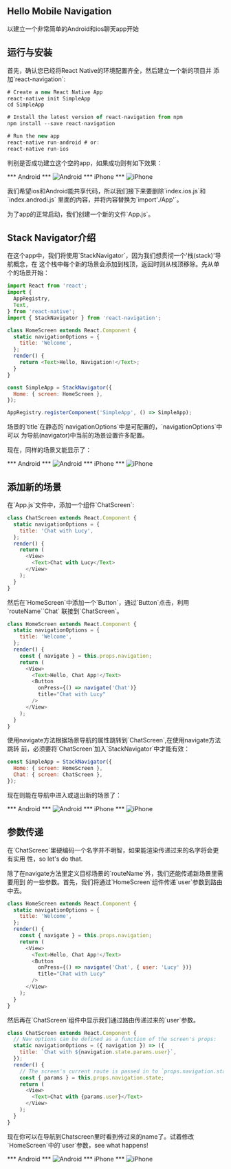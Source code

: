 ## Hello Mobile Navigation
以建立一个非常简单的Android和ios聊天app开始
## 运行与安装

<p>首先，确认您已经将React Native的环境配置齐全，然后建立一个新的项目并
添加`react-navigation`:</p>

```javaScript
# Create a new React Native App
react-native init SimpleApp
cd SimpleApp

# Install the latest version of react-navigation from npm
npm install --save react-navigation

# Run the new app
react-native run-android # or:
react-native run-ios
```
<p>判别是否成功建立这个空的app，如果成功则有如下效果：</p>

*** Android *** ![Android][1]
*** iPhone *** ![iPhone][2]

[1]:https://reactnavigation.org/assets/examples/bare-project-android.png
[2]:https://reactnavigation.org/assets/examples/bare-project-iphone.png

<p>我们希望ios和Android能共享代码，所以我们接下来要删除`index.ios.js`和`index.androdi.js`
里面的内容，并将内容替换为`import'./App'`。
</p>

<p>
为了app的正常启动，我们创建一个新的文件`App.js`。
</p>

## Stack Navigator介绍

<p>
在这个app中，我们将使用`StackNavigator`，因为我们想贯彻一个'栈(stack)'导航概念，在
这个栈中每个新的场景会添加到栈顶，返回时则从栈顶移除。先从单个的场景开始：
</p>

```javaScript
import React from 'react';
import {
  AppRegistry,
  Text,
} from 'react-native';
import { StackNavigator } from 'react-navigation';

class HomeScreen extends React.Component {
  static navigationOptions = {
    title: 'Welcome',
  };
  render() {
    return <Text>Hello, Navigation!</Text>;
  }
}

const SimpleApp = StackNavigator({
  Home: { screen: HomeScreen },
});

AppRegistry.registerComponent('SimpleApp', () => SimpleApp);
```
<p>
场景的`title`在静态的`navigationOptions`中是可配置的，`navigationOptions`中可以
为导航(navigator)中当前的场景设置许多配置。
</p>

<p>
现在，同样的场景又能显示了：
</p>

*** Android *** ![Android][3]
*** iPhone *** ![iPhone][4]

[3]:https://reactnavigation.org/assets/examples/first-screen-android.png
[4]:https://reactnavigation.org/assets/examples/first-screen-iphone.png

## 添加新的场景

<p>
在`App.js`文件中，添加一个组件`ChatScreen`:
</p>

```javaScript
class ChatScreen extends React.Component {
  static navigationOptions = {
    title: 'Chat with Lucy',
  };
  render() {
    return (
      <View>
        <Text>Chat with Lucy</Text>
      </View>
    );
  }
}
```
<p>
然后在`HomeScreen`中添加一个`Button`，通过`Button`点击，利用`routeName``Chat`
联接到`ChatScreen`。
</p>

```javaScript
class HomeScreen extends React.Component {
  static navigationOptions = {
    title: 'Welcome',
  };
  render() {
    const { navigate } = this.props.navigation;
    return (
      <View>
        <Text>Hello, Chat App!</Text>
        <Button
          onPress={() => navigate('Chat')}
          title="Chat with Lucy"
        />
      </View>
    );
  }
}
```
<p>
使用navigate方法根据场景导航的属性跳转到`ChatScreen`,在使用navigate方法跳转
前，必须要将`ChatScreen`加入`StackNavigator`中才能有效：
</p>

```javaScript
const SimpleApp = StackNavigator({
  Home: { screen: HomeScreen },
  Chat: { screen: ChatScreen },
});
```
<p>
现在则能在导航中进入或退出新的场景了：
</p>

*** Android *** ![Android][5]
*** iPhone *** ![iPhone][6]

[5]:https://reactnavigation.org/assets/examples/first-navigation-android.png
[6]:https://reactnavigation.org/assets/examples/first-navigation-iphone.png

## 参数传递
<p>
在`ChatScreec`里硬编码一个名字并不明智，如果能渲染传递过来的名字将会更有实用
性，so let's do that.
</p>

<p>
除了在navigate方法里定义目标场景的`routeName`外，我们还能传递新场景里需要用到
的一些参数。首先，我们将通过`HomeScreen`组件传递`user`参数到路由中去。
</p>

```javaScript
class HomeScreen extends React.Component {
  static navigationOptions = {
    title: 'Welcome',
  };
  render() {
    const { navigate } = this.props.navigation;
    return (
      <View>
        <Text>Hello, Chat App!</Text>
        <Button
          onPress={() => navigate('Chat', { user: 'Lucy' })}
          title="Chat with Lucy"
        />
      </View>
    );
  }
}
```
<p>
然后再在`ChatScreen`组件中显示我们通过路由传递过来的`user`参数。
</p>

```javaScript
class ChatScreen extends React.Component {
  // Nav options can be defined as a function of the screen's props:
  static navigationOptions = ({ navigation }) => ({
    title: `Chat with ${navigation.state.params.user}`,
  });
  render() {
    // The screen's current route is passed in to `props.navigation.state`:
    const { params } = this.props.navigation.state;
    return (
      <View>
        <Text>Chat with {params.user}</Text>
      </View>
    );
  }
}
```
<p>
现在你可以在导航到Chatscreen里时看到传过来的name了。试着修改`HomeScreen`中的`user`参数，see what happens!
</p>

*** Android *** ![Android][7]
*** iPhone *** ![iPhone][8]

[7]:https://reactnavigation.org/assets/examples/first-navigation-android.png
[8]:https://reactnavigation.org/assets/examples/first-navigation-iphone.png
